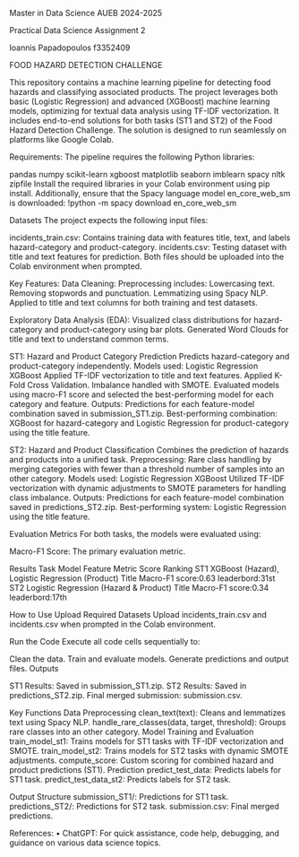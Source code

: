 Master in Data Science AUEB 2024-2025

Practical Data Science Assignment 2

Ioannis Papadopoulos f3352409

FOOD HAZARD DETECTION CHALLENGE

This repository contains a machine learning pipeline for detecting food hazards and classifying associated products. The project leverages both basic (Logistic Regression) and advanced (XGBoost) machine learning models, optimizing for textual data analysis using TF-IDF vectorization. It includes end-to-end solutions for both tasks (ST1 and ST2) of the Food Hazard Detection Challenge. The solution is designed to run seamlessly on platforms like Google Colab.

Requirements:
The pipeline requires the following Python libraries:

pandas
numpy
scikit-learn
xgboost
matplotlib
seaborn
imblearn
spacy
nltk
zipfile
Install the required libraries in your Colab environment using pip install. Additionally, ensure that the Spacy language model en_core_web_sm is downloaded:
!python -m spacy download en_core_web_sm

Datasets
The project expects the following input files:

incidents_train.csv: Contains training data with features title, text, and labels hazard-category and product-category.
incidents.csv: Testing dataset with title and text features for prediction.
Both files should be uploaded into the Colab environment when prompted.

Key Features:
Data Cleaning:
Preprocessing includes:
Lowercasing text.
Removing stopwords and punctuation.
Lemmatizing using Spacy NLP.
Applied to title and text columns for both training and test datasets.

Exploratory Data Analysis (EDA):
Visualized class distributions for hazard-category and product-category using bar plots.
Generated Word Clouds for title and text to understand common terms.

ST1: Hazard and Product Category Prediction
Predicts hazard-category and product-category independently.
Models used:
Logistic Regression
XGBoost
Applied TF-IDF vectorization to title and text features.
Applied K-Fold Cross Validation.
Imbalance handled with SMOTE.
Evaluated models using macro-F1 score and selected the best-performing model for each category and feature.
Outputs:
Predictions for each feature-model combination saved in submission_ST1.zip.
Best-performing combination: XGBoost for hazard-category and Logistic Regression for product-category using the title feature.

ST2: Hazard and Product Classification
Combines the prediction of hazards and products into a unified task.
Preprocessing:
Rare class handling by merging categories with fewer than a threshold number of samples into an other category.
Models used:
Logistic Regression
XGBoost
Utilized TF-IDF vectorization with dynamic adjustments to SMOTE parameters for handling class imbalance.
Outputs:
Predictions for each feature-model combination saved in predictions_ST2.zip.
Best-performing system: Logistic Regression using the title feature.

Evaluation Metrics
For both tasks, the models were evaluated using:

Macro-F1 Score: The primary evaluation metric.

Results
Task	Model	Feature	Metric	Score	Ranking
ST1	XGBoost (Hazard), Logistic Regression (Product)	Title	Macro-F1	score:0.63	leaderbord:31st
ST2	Logistic Regression (Hazard & Product)	Title	Macro-F1	score:0.34	leaderbord:17th

How to Use
Upload Required Datasets
Upload incidents_train.csv and incidents.csv when prompted in the Colab environment.

Run the Code
Execute all code cells sequentially to:

Clean the data.
Train and evaluate models.
Generate predictions and output files.
Outputs

ST1 Results: Saved in submission_ST1.zip.
ST2 Results: Saved in predictions_ST2.zip.
Final merged submission: submission.csv.

Key Functions
Data Preprocessing
clean_text(text): Cleans and lemmatizes text using Spacy NLP.
handle_rare_classes(data, target, threshold): Groups rare classes into an other category.
Model Training and Evaluation
train_model_st1: Trains models for ST1 tasks with TF-IDF vectorization and SMOTE.
train_model_st2: Trains models for ST2 tasks with dynamic SMOTE adjustments.
compute_score: Custom scoring for combined hazard and product predictions (ST1).
Prediction
predict_test_data: Predicts labels for ST1 task.
predict_test_data_st2: Predicts labels for ST2 task.

Output Structure
submission_ST1/: Predictions for ST1 task.
predictions_ST2/: Predictions for ST2 task.
submission.csv: Final merged predictions.

References:
 • ChatGPT: For quick assistance, code help, debugging, and guidance on
 various data science topics.
